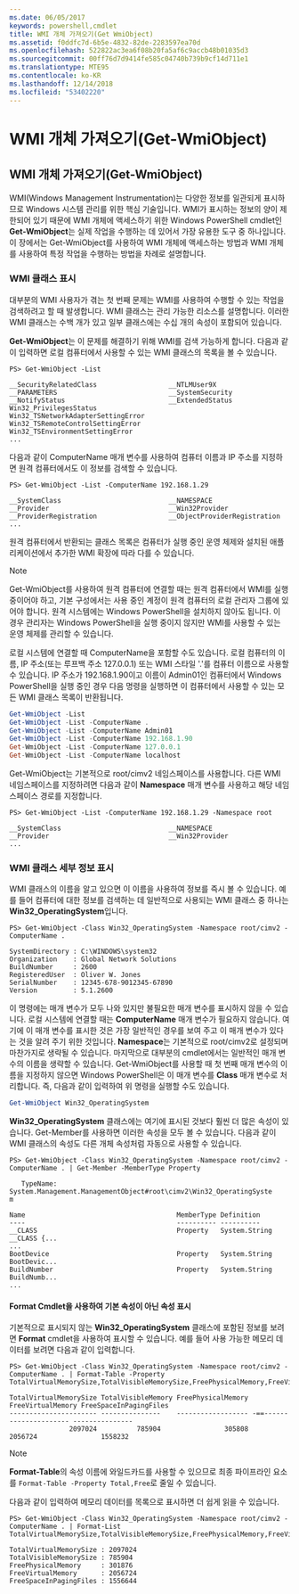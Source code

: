 ```yaml
---
ms.date: 06/05/2017
keywords: powershell,cmdlet
title: WMI 개체 가져오기(Get WmiObject)
ms.assetid: f0ddfc7d-6b5e-4832-82de-2283597ea70d
ms.openlocfilehash: 522822ac3ea6f08b20fa5af6c9accb48b01035d3
ms.sourcegitcommit: 00ff76d7d9414fe585c04740b739b9cf14d711e1
ms.translationtype: MTE95
ms.contentlocale: ko-KR
ms.lasthandoff: 12/14/2018
ms.locfileid: "53402220"
---
```

# <a name="getting-wmi-objects-get-wmiobject"></a>WMI 개체 가져오기(Get-WmiObject)

## <a name="getting-wmi-objects-get-wmiobject"></a>WMI 개체 가져오기(Get-WmiObject)

WMI(Windows Management Instrumentation)는 다양한 정보를 일관되게 표시하므로 Windows 시스템 관리를 위한 핵심 기술입니다. WMI가 표시하는 정보의 양이 제한되어 있기 때문에 WMI 개체에 액세스하기 위한 Windows PowerShell cmdlet인 **Get-WmiObject**는 실제 작업을 수행하는 데 있어서 가장 유용한 도구 중 하나입니다. 이 장에서는 Get-WmiObject를 사용하여 WMI 개체에 액세스하는 방법과 WMI 개체를 사용하여 특정 작업을 수행하는 방법을 차례로 설명합니다.

### <a name="listing-wmi-classes"></a>WMI 클래스 표시

대부분의 WMI 사용자가 겪는 첫 번째 문제는 WMI를 사용하여 수행할 수 있는 작업을 검색하려고 할 때 발생합니다. WMI 클래스는 관리 가능한 리소스를 설명합니다. 이러한 WMI 클래스는 수백 개가 있고 일부 클래스에는 수십 개의 속성이 포함되어 있습니다.

**Get-WmiObject**는 이 문제를 해결하기 위해 WMI를 검색 가능하게 합니다. 다음과 같이 입력하면 로컬 컴퓨터에서 사용할 수 있는 WMI 클래스의 목록을 볼 수 있습니다.

```
PS> Get-WmiObject -List

__SecurityRelatedClass                  __NTLMUser9X
__PARAMETERS                            __SystemSecurity
__NotifyStatus                          __ExtendedStatus
Win32_PrivilegesStatus                  Win32_TSNetworkAdapterSettingError
Win32_TSRemoteControlSettingError       Win32_TSEnvironmentSettingError
...
```

다음과 같이 ComputerName 매개 변수를 사용하여 컴퓨터 이름과 IP 주소를 지정하면 원격 컴퓨터에서도 이 정보를 검색할 수 있습니다.

```
PS> Get-WmiObject -List -ComputerName 192.168.1.29

__SystemClass                           __NAMESPACE
__Provider                              __Win32Provider
__ProviderRegistration                  __ObjectProviderRegistration
...
```

원격 컴퓨터에서 반환되는 클래스 목록은 컴퓨터가 실행 중인 운영 체제와 설치된 애플리케이션에서 추가한 WMI 확장에 따라 다를 수 있습니다.

> [!NOTE]
> Get-WmiObject를 사용하여 원격 컴퓨터에 연결할 때는 원격 컴퓨터에서 WMI를 실행 중이어야 하고, 기본 구성에서는 사용 중인 계정이 원격 컴퓨터의 로컬 관리자 그룹에 있어야 합니다. 원격 시스템에는 Windows PowerShell을 설치하지 않아도 됩니다. 이 경우 관리자는 Windows PowerShell을 실행 중이지 않지만 WMI를 사용할 수 있는 운영 체제를 관리할 수 있습니다.

로컬 시스템에 연결할 때 ComputerName을 포함할 수도 있습니다. 로컬 컴퓨터의 이름, IP 주소(또는 루프백 주소 127.0.0.1) 또는 WMI 스타일 '.'를 컴퓨터 이름으로 사용할 수 있습니다. IP 주소가 192.168.1.90이고 이름이 Admin01인 컴퓨터에서 Windows PowerShell을 실행 중인 경우 다음 명령을 실행하면 이 컴퓨터에서 사용할 수 있는 모든 WMI 클래스 목록이 반환됩니다.

```powershell
Get-WmiObject -List
Get-WmiObject -List -ComputerName .
Get-WmiObject -List -ComputerName Admin01
Get-WmiObject -List -ComputerName 192.168.1.90
Get-WmiObject -List -ComputerName 127.0.0.1
Get-WmiObject -List -ComputerName localhost
```

Get-WmiObject는 기본적으로 root/cimv2 네임스페이스를 사용합니다. 다른 WMI 네임스페이스를 지정하려면 다음과 같이 **Namespace** 매개 변수를 사용하고 해당 네임스페이스 경로를 지정합니다.

```
PS> Get-WmiObject -List -ComputerName 192.168.1.29 -Namespace root

__SystemClass                           __NAMESPACE
__Provider                              __Win32Provider
...
```

### <a name="displaying-wmi-class-details"></a>WMI 클래스 세부 정보 표시

WMI 클래스의 이름을 알고 있으면 이 이름을 사용하여 정보를 즉시 볼 수 있습니다. 예를 들어 컴퓨터에 대한 정보를 검색하는 데 일반적으로 사용되는 WMI 클래스 중 하나는 **Win32_OperatingSystem**입니다.

```
PS> Get-WmiObject -Class Win32_OperatingSystem -Namespace root/cimv2 -ComputerName .

SystemDirectory : C:\WINDOWS\system32
Organization    : Global Network Solutions
BuildNumber     : 2600
RegisteredUser  : Oliver W. Jones
SerialNumber    : 12345-678-9012345-67890
Version         : 5.1.2600
```

이 명령에는 매개 변수가 모두 나와 있지만 불필요한 매개 변수를 표시하지 않을 수 있습니다. 로컬 시스템에 연결할 때는 **ComputerName** 매개 변수가 필요하지 않습니다. 여기에 이 매개 변수를 표시한 것은 가장 일반적인 경우를 보여 주고 이 매개 변수가 있다는 것을 알려 주기 위한 것입니다. **Namespace**는 기본적으로 root/cimv2로 설정되며 마찬가지로 생략될 수 있습니다. 마지막으로 대부분의 cmdlet에서는 일반적인 매개 변수의 이름을 생략할 수 있습니다. Get-WmiObject를 사용할 때 첫 번째 매개 변수의 이름을 지정하지 않으면 Windows PowerShell은 이 매개 변수를 **Class** 매개 변수로 처리합니다. 즉, 다음과 같이 입력하여 위 명령을 실행할 수도 있습니다.

```powershell
Get-WmiObject Win32_OperatingSystem
```

**Win32_OperatingSystem** 클래스에는 여기에 표시된 것보다 훨씬 더 많은 속성이 있습니다. Get-Member를 사용하면 이러한 속성을 모두 볼 수 있습니다. 다음과 같이 WMI 클래스의 속성도 다른 개체 속성처럼 자동으로 사용할 수 있습니다.

```
PS> Get-WmiObject -Class Win32_OperatingSystem -Namespace root/cimv2 -ComputerName . | Get-Member -MemberType Property

   TypeName: System.Management.ManagementObject#root\cimv2\Win32_OperatingSyste
m

Name                                      MemberType Definition
----                                      ---------- ----------
__CLASS                                   Property   System.String __CLASS {...
...
BootDevice                                Property   System.String BootDevic...
BuildNumber                               Property   System.String BuildNumb...
...
```

#### <a name="displaying-non-default-properties-with-format-cmdlets"></a>Format Cmdlet을 사용하여 기본 속성이 아닌 속성 표시

기본적으로 표시되지 않는 **Win32_OperatingSystem** 클래스에 포함된 정보를 보려면 **Format** cmdlet을 사용하여 표시할 수 있습니다. 예를 들어 사용 가능한 메모리 데이터를 보려면 다음과 같이 입력합니다.

```
PS> Get-WmiObject -Class Win32_OperatingSystem -Namespace root/cimv2 -ComputerName . | Format-Table -Property TotalVirtualMemorySize,TotalVisibleMemorySize,FreePhysicalMemory,FreeVirtualMemory,FreeSpaceInPagingFiles

TotalVirtualMemorySize TotalVisibleMemory FreePhysicalMemory FreeVirtualMemory FreeSpaceInPagingFiles
---------------------- ---------------    ------------------ -==--------------------- ---------------
               2097024          785904                305808           2056724                1558232
```

> [!NOTE]
> **Format-Table**의 속성 이름에 와일드카드를 사용할 수 있으므로 최종 파이프라인 요소를 `Format-Table -Property Total,Free`로 줄일 수 있습니다.

다음과 같이 입력하여 메모리 데이터를 목록으로 표시하면 더 쉽게 읽을 수 있습니다.

```
PS> Get-WmiObject -Class Win32_OperatingSystem -Namespace root/cimv2 -ComputerName . | Format-List TotalVirtualMemorySize,TotalVisibleMemorySize,FreePhysicalMemory,FreeVirtualMemory,FreeSpaceInPagingFiles

TotalVirtualMemorySize : 2097024
TotalVisibleMemorySize : 785904
FreePhysicalMemory     : 301876
FreeVirtualMemory      : 2056724
FreeSpaceInPagingFiles : 1556644
```
